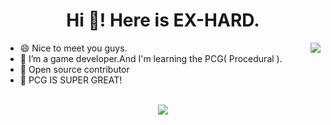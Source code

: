 <div align="center">
   <h1>Hi 👋! Here is EX-HARD. </h1>
</div>

<img align="right" src="https://github-readme-stats.vercel.app/api?username=No78Vino&count_private=true&show_icons=true&hide_title=true&hide=stars" />

- 😄 Nice to meet you guys. 
- 🚀 I’m a game developer.And I'm learning the PCG( Procedural ).
- 🚢 Open source contributor
- 💬 PCG IS SUPER GREAT!

<br>

<div align="center">
   <img src="https://github-profile-trophy.vercel.app/?username=No78Vino&theme=flat&no-frame=true&margin-w=30" />
</div>

<!--
<p align="center">
  <a href="#">
    <img width="400" align="top" src="github-metrics-left.svg" />
  </a>
  &emsp;
  <a href="#">
    <img width="400" align="top" src="github-metrics-right.svg" />
  </a>
</p>
-->

<!-- <img align="center" src="https://github-readme-stats.vercel.app/api/top-langs/?username=No78Vino&theme=flat&no-frame=true&include_all_commits=true&show_icons=true" /> -->
